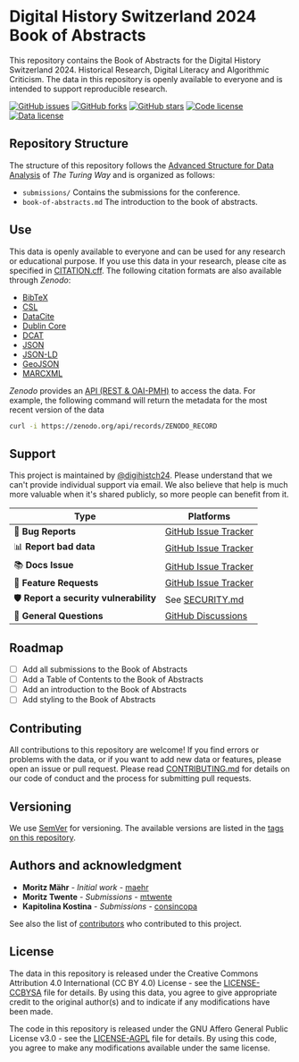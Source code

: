 # Digital History Switzerland 2024 Book of Abstracts

This repository contains the Book of Abstracts for the Digital History Switzerland 2024. Historical Research, Digital Literacy and Algorithmic Criticism. The data in this repository is openly available to everyone and is intended to support reproducible research.

[![GitHub issues](https://img.shields.io/github/issues/digihistch24/book-of-abstracts.svg)](https://github.com/digihistch24/book-of-abstracts/issues)
[![GitHub forks](https://img.shields.io/github/forks/digihistch24/book-of-abstracts.svg)](https://github.com/digihistch24/book-of-abstracts/network)
[![GitHub stars](https://img.shields.io/github/stars/digihistch24/book-of-abstracts.svg)](https://github.com/digihistch24/book-of-abstracts/stargazers)
[![Code license](https://img.shields.io/github/license/digihistch24/book-of-abstracts.svg)](https://github.com/digihistch24/book-of-abstracts/blob/main/LICENSE-AGPL.md)
[![Data license](https://img.shields.io/github/license/digihistch24/book-of-abstracts.svg)](https://github.com/digihistch24/book-of-abstracts/blob/main/LICENSE-CCBYSA.md)

<!-- [![DOI](https://zenodo.org/badge/ZENODO_RECORD.svg)](https://zenodo.org/badge/latestdoi/ZENODO_RECORD) -->

## Repository Structure

The structure of this repository follows the [Advanced Structure for Data Analysis](https://the-turing-way.netlify.app/project-design/project-repo/project-repo-advanced.html) of _The Turing Way_ and is organized as follows:

- `submissions/` Contains the submissions for the conference.
- `book-of-abstracts.md` The introduction to the book of abstracts.

## Use

This data is openly available to everyone and can be used for any research or educational purpose. If you use this data in your research, please cite as specified in [CITATION.cff](CITATION.cff). The following citation formats are also available through _Zenodo_:

- [BibTeX](https://zenodo.org/record/ZENODO_RECORD/export/hx)
- [CSL](https://zenodo.org/record/ZENODO_RECORD/export/csl)
- [DataCite](https://zenodo.org/record/ZENODO_RECORD/export/dcite4)
- [Dublin Core](https://zenodo.org/record/ZENODO_RECORD/export/xd)
- [DCAT](https://zenodo.org/record/ZENODO_RECORD/export/dcat)
- [JSON](https://zenodo.org/record/ZENODO_RECORD/export/json)
- [JSON-LD](https://zenodo.org/record/ZENODO_RECORD/export/schemaorg_jsonld)
- [GeoJSON](https://zenodo.org/record/ZENODO_RECORD/export/geojson)
- [MARCXML](https://zenodo.org/record/ZENODO_RECORD/export/xm)

_Zenodo_ provides an [API (REST & OAI-PMH)](https://developers.zenodo.org/) to access the data. For example, the following command will return the metadata for the most recent version of the data

```bash
curl -i https://zenodo.org/api/records/ZENODO_RECORD
```

## Support

This project is maintained by [\@digihistch24](https://github.com/digihistch24). Please understand that we can't provide individual support via email. We also believe that help is much more valuable when it's shared publicly, so more people can benefit from it.

| Type                                   | Platforms                                                                           |
| -------------------------------------- | ----------------------------------------------------------------------------------- |
| 🚨 **Bug Reports**                     | [GitHub Issue Tracker](https://github.com/digihistch24/book-of-abstracts/issues)    |
| 📊 **Report bad data**                 | [GitHub Issue Tracker](https://github.com/digihistch24/book-of-abstracts/issues)    |
| 📚 **Docs Issue**                      | [GitHub Issue Tracker](https://github.com/digihistch24/book-of-abstracts/issues)    |
| 🎁 **Feature Requests**                | [GitHub Issue Tracker](https://github.com/digihistch24/book-of-abstracts/issues)    |
| 🛡 **Report a security vulnerability** | See [SECURITY.md](SECURITY.md)                                                      |
| 💬 **General Questions**               | [GitHub Discussions](https://github.com/digihistch24/book-of-abstracts/discussions) |

## Roadmap

- [ ] Add all submissions to the Book of Abstracts
- [ ] Add a Table of Contents to the Book of Abstracts
- [ ] Add an introduction to the Book of Abstracts
- [ ] Add styling to the Book of Abstracts

## Contributing

All contributions to this repository are welcome! If you find errors or problems with the data, or if you want to add new data or features, please open an issue or pull request. Please read [CONTRIBUTING.md](CONTRIBUTING.md) for details on our code of conduct and the process for submitting pull requests.

## Versioning

We use [SemVer](http://semver.org/) for versioning. The available versions are listed in the [tags on this repository](https://github.com/digihistch24/book-of-abstracts/tags).

## Authors and acknowledgment

- **Moritz Mähr** - _Initial work_ - [maehr](https://github.com/maehr)
- **Moritz Twente** - _Submissions_ - [mtwente](https://github.com/mtwente)
- **Kapitolina Kostina** - _Submissions_ - [consincopa](https://github.com/consincopa)

See also the list of [contributors](https://github.com/digihistch24/book-of-abstracts/graphs/contributors) who contributed to this project.

## License

The data in this repository is released under the Creative Commons Attribution 4.0 International (CC BY 4.0) License - see the [LICENSE-CCBYSA](LICENSE-CCBYSA.md) file for details. By using this data, you agree to give appropriate credit to the original author(s) and to indicate if any modifications have been made.

The code in this repository is released under the GNU Affero General Public License v3.0 - see the [LICENSE-AGPL](LICENSE-AGPL.md) file for details. By using this code, you agree to make any modifications available under the same license.
